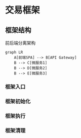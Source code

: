 # 交易框架

## 框架结构
前后端分离架构
```
graph LR
    A[前端SPA] --> B[API Gateway]
    B --> C[微服务1]
    B --> D[微服务2]
    B --> E[微服务3]
```

### 框架入口

### 框架初始化

### 框架执行

### 框架清理